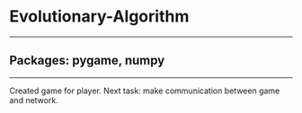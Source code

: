 # Evolutionary-Algorithm

---

## Packages: pygame, numpy

---

Created game for player.
Next task: make communication between game and network.
